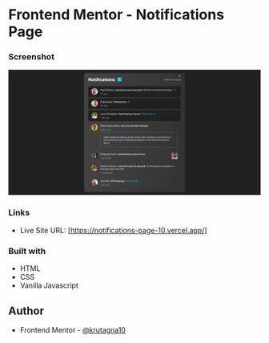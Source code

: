 # Frontend Mentor - Notifications Page

### Screenshot

![](screenshot/Screenshot.png)

### Links

- Live Site URL: [https://notifications-page-10.vercel.app/]

### Built with

- HTML
- CSS
- Vanilla Javascript

## Author
- Frontend Mentor - [@krutagna10](https://www.frontendmentor.io/profile/krutagna10)

